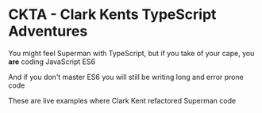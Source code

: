 # CKTA - Clark Kents TypeScript Adventures

You might feel Superman with TypeScript, but if you take of your cape, you **are** coding JavaScript ES6

And if you don't master ES6 you will still be writing long and error prone code

These are live examples where Clark Kent refactored Superman code

